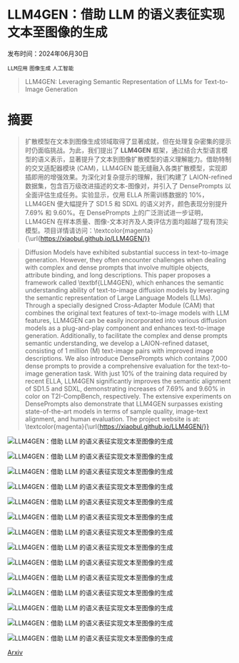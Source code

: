 # LLM4GEN：借助 LLM 的语义表征实现文本至图像的生成

发布时间：2024年06月30日

`LLM应用` `图像生成` `人工智能`

> LLM4GEN: Leveraging Semantic Representation of LLMs for Text-to-Image Generation

# 摘要

> 扩散模型在文本到图像生成领域取得了显著成就，但在处理复杂密集的提示时仍面临挑战。为此，我们提出了 **LLM4GEN** 框架，通过结合大型语言模型的语义表示，显著提升了文本到图像扩散模型的语义理解能力。借助特制的交叉适配器模块 (CAM)，LLM4GEN 能无缝融入各类扩散模型，实现即插即用的增强效果。为深化对复杂提示的理解，我们构建了 LAION-refined 数据集，包含百万级改进描述的文本-图像对，并引入了 DensePrompts 以全面评估生成任务。实验显示，仅用 ELLA 所需训练数据的 10%，LLM4GEN 便大幅提升了 SD1.5 和 SDXL 的语义对齐，颜色表现分别提升 7.69% 和 9.60%。在 DensePrompts 上的广泛测试进一步证明，LLM4GEN 在样本质量、图像-文本对齐及人类评估方面均超越了现有顶尖模型。项目详情请访问：\textcolor{magenta}{\url{https://xiaobul.github.io/LLM4GEN/}}

> Diffusion Models have exhibited substantial success in text-to-image generation. However, they often encounter challenges when dealing with complex and dense prompts that involve multiple objects, attribute binding, and long descriptions. This paper proposes a framework called \textbf{LLM4GEN}, which enhances the semantic understanding ability of text-to-image diffusion models by leveraging the semantic representation of Large Language Models (LLMs). Through a specially designed Cross-Adapter Module (CAM) that combines the original text features of text-to-image models with LLM features, LLM4GEN can be easily incorporated into various diffusion models as a plug-and-play component and enhances text-to-image generation. Additionally, to facilitate the complex and dense prompts semantic understanding, we develop a LAION-refined dataset, consisting of 1 million (M) text-image pairs with improved image descriptions. We also introduce DensePrompts which contains 7,000 dense prompts to provide a comprehensive evaluation for the text-to-image generation task. With just 10\% of the training data required by recent ELLA, LLM4GEN significantly improves the semantic alignment of SD1.5 and SDXL, demonstrating increases of 7.69\% and 9.60\% in color on T2I-CompBench, respectively. The extensive experiments on DensePrompts also demonstrate that LLM4GEN surpasses existing state-of-the-art models in terms of sample quality, image-text alignment, and human evaluation. The project website is at: \textcolor{magenta}{\url{https://xiaobul.github.io/LLM4GEN/}}

![LLM4GEN：借助 LLM 的语义表征实现文本至图像的生成](../../../paper_images/2407.00737/intro-1.jpg)

![LLM4GEN：借助 LLM 的语义表征实现文本至图像的生成](../../../paper_images/2407.00737/x1.png)

![LLM4GEN：借助 LLM 的语义表征实现文本至图像的生成](../../../paper_images/2407.00737/x2.png)

![LLM4GEN：借助 LLM 的语义表征实现文本至图像的生成](../../../paper_images/2407.00737/x3.png)

![LLM4GEN：借助 LLM 的语义表征实现文本至图像的生成](../../../paper_images/2407.00737/x4.png)

![LLM4GEN：借助 LLM 的语义表征实现文本至图像的生成](../../../paper_images/2407.00737/x5.png)

![LLM4GEN：借助 LLM 的语义表征实现文本至图像的生成](../../../paper_images/2407.00737/x6.png)

![LLM4GEN：借助 LLM 的语义表征实现文本至图像的生成](../../../paper_images/2407.00737/userstudy-chart.png)

![LLM4GEN：借助 LLM 的语义表征实现文本至图像的生成](../../../paper_images/2407.00737/x7.png)

![LLM4GEN：借助 LLM 的语义表征实现文本至图像的生成](../../../paper_images/2407.00737/x8.png)

![LLM4GEN：借助 LLM 的语义表征实现文本至图像的生成](../../../paper_images/2407.00737/x9.png)

![LLM4GEN：借助 LLM 的语义表征实现文本至图像的生成](../../../paper_images/2407.00737/para_comp.png)

![LLM4GEN：借助 LLM 的语义表征实现文本至图像的生成](../../../paper_images/2407.00737/ella.png)

![LLM4GEN：借助 LLM 的语义表征实现文本至图像的生成](../../../paper_images/2407.00737/controlnet.jpg)

[Arxiv](https://arxiv.org/abs/2407.00737)
